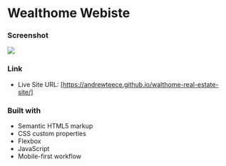 # Wealthome Webiste


### Screenshot

![](./assets/images/screenshot.png)


### Link

- Live Site URL: [https://andrewteece.github.io/walthome-real-estate-site/]

### Built with

- Semantic HTML5 markup
- CSS custom properties
- Flexbox
- JavaScript
- Mobile-first workflow




